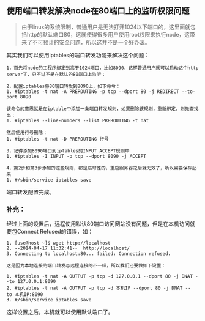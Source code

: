 ## 使用端口转发解决node在80端口上的监听权限问题

> 由于linux的系统限制，普通用户是无法打开1024以下端口的，这里面就包括http的默认端口80，这就使得很多用户使用root权限来执行node，这带来了不可预计的安全问题，所以这并不是一个好办法。

其实我们可以使用iptables的端口转发功能来解决这个问题：

```
1，首先将node的主程序绑定到高于1024端口，比如8090，这样普通用户就可以启动这个http server了，只不过不是在默认的80端口上监听；

2，配置iptables将80端口转发到8090上，如下命令：
1. #iptables -t nat -A PREROUTING -p tcp --dport 80 -j REDIRECT --to-port 8090  

该命令的意思就是在iptable中添加一条端口转发规则，如果删除该规则，重新绑定，则先查找出：
1. #iptables --line-numbers --list PREROUTING -t nat  

然后使用行号删除：
1. #iptables -t nat -D PREROUTING 行号  

3，记得添加8090端口到iptables的INPUT ACCEPT规则中
1. #iptables -I INPUT -p tcp --dport 8090 -j ACCEPT  

4，第2步和第3步添加的这些规则，都是临时性的，重启服务器之后就无效了，所以需要保存起来
1. #/sbin/service iptables save  
```
端口转发配置完成。

### 补充：

经过上面的设置后，远程使用默认80端口访问网站没有问题，但是在本机访问就要包Connect Refused的错误，如：

```￼￼
1. [use@host ~]$ wget http://localhost  
2. --2014-04-17 11:32:41--  http://localhost/  
3. Connecting to localhost:80... failed: Connection refused.  

这是因为本地连接的端口转发与远程连接的不一样，所以我们还要做如下设置：

1. #iptables -t nat -A OUTPUT -p tcp -d 127.0.0.1 --dport 80 -j DNAT --to 127.0.0.1:8090  
2. #iptables -t nat -A OUTPUT -p tcp -d 本机IP --dport 80 -j DNAT --to 本机IP:8090  
3. #/sbin/service iptables save  
```

这样设置之后，本机就可以使用默认端口了。
